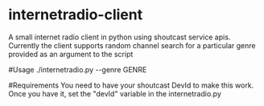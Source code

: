 # internetradio-client
A small internet radio client in python using shoutcast service apis. Currently the client supports random channel search for a particular genre provided as an argument to the script

#Usage
./internetradio.py --genre GENRE

#Requirements
You need to have your shoutcast DevId to make this work. Once you have it, set the "devId" variable in the internetradio.py
